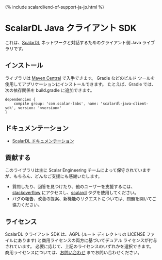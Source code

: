 {% include scalardl/end-of-support-ja-jp.html %}

# ScalarDL Java クライアント SDK

これは、[ScalarDL](https://github.com/scalar-labs/scalardl) ネットワークと対話するためのクライアント側 Java ライブラリです。

## インストール

ライブラリは [Maven Central](https://search.maven.org/search?q=a:scalardl-java-client-sdk) で入手できます。 Gradle などのビルド ツールを使用してアプリケーションにインストールできます。
たとえば、Gradle では、次の依存関係を build.gradle に追加できます。

```
dependencies {
    compile group: 'com.scalar-labs', name: 'scalardl-java-client-sdk', version: '<version>'
}
```

## ドキュメンテーション

* [ScalarDL ドキュメンテーション](https://scalar-labs.github.io/scalardl/)

## 貢献する

このライブラリは主に Scalar Engineering チームによって保守されていますが、もちろん、どんなご支援にも感謝いたします。

* 質問したり、回答を見つけたり、他のユーザーを支援するには、[stackoverflow](https://stackoverflow.com/) にアクセスし、[scalardl](https://stackoverflow.com/questions/tagged/scalardl) タグを使用してください。
* バグの報告、改善の提案、新機能のリクエストについては、問題を開いてご協力ください。

## ライセンス

ScalarDL クライアント SDK は、AGPL (ルート ディレクトリの LICENSE ファイルにあります) と商用ライセンスの両方に基づいてデュアル ライセンスが付与されています。 必要に応じて、上記のライセンスのいずれかを選択できます。 商用ライセンスについては、[お問い合わせ](https://www.scalar-labs.com/contact/) までお問い合わせください。
